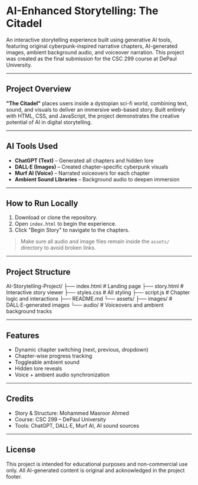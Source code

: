 # AI-Enhanced Storytelling: The Citadel

An interactive storytelling experience built using generative AI tools, featuring original cyberpunk-inspired narrative chapters, AI-generated images, ambient background audio, and voiceover narration. This project was created as the final submission for the CSC 299 course at DePaul University.

---

## Project Overview
**"The Citadel"** places users inside a dystopian sci-fi world, combining text, sound, and visuals to deliver an immersive web-based story. Built entirely with HTML, CSS, and JavaScript, the project demonstrates the creative potential of AI in digital storytelling.

---

## AI Tools Used
- **ChatGPT (Text)** – Generated all chapters and hidden lore
- **DALL·E (Images)** – Created chapter-specific cyberpunk visuals
- **Murf AI (Voice)** – Narrated voiceovers for each chapter
- **Ambient Sound Libraries** – Background audio to deepen immersion

---

## How to Run Locally
1. Download or clone the repository.
2. Open `index.html` to begin the experience.
3. Click "Begin Story" to navigate to the chapters.

> Make sure all audio and image files remain inside the `assets/` directory to avoid broken links.

---

## Project Structure
AI-Storytelling-Project/ ├── index.html # Landing page ├── story.html # Interactive story viewer ├── styles.css # All styling ├── script.js # Chapter logic and interactions ├── README.md └── assets/ ├── images/ # DALL·E-generated images └── audio/ # Voiceovers and ambient background tracks


---

## Features
- Dynamic chapter switching (next, previous, dropdown)
- Chapter-wise progress tracking
- Toggleable ambient sound
- Hidden lore reveals
- Voice + ambient audio synchronization

---

## Credits
- Story & Structure: Mohammed Masroor Ahmed  
- Course: CSC 299 – DePaul University  
- Tools: ChatGPT, DALL·E, Murf AI, AI sound sources

---

## License
This project is intended for educational purposes and non-commercial use only. All AI-generated content is original and acknowledged in the project footer.

